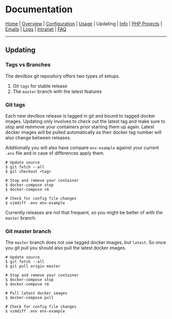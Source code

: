 # Documentation

[Home](https://github.com/cytopia/devilbox) |
[Overview](README.md) |
[Configuration](Configuration.md) |
[Usage](Usage.md) |
Updating |
[Info](Info.md) |
[PHP Projects](PHP_Projects.md) |
[Emails](Emails.md) |
[Logs](Logs.md) |
[Intranet](Intranet.md) |
[FAQ](FAQ.md)

----

## Updating

### Tags vs Branches

The devilbox git repository offers two types of setups.

1. Git `tags` for stable release
2. The `master` branch with the latest features


### Git tags

Each new devilbox release is tagged in git and bound to tagged docker images.
Updating only involves to check out the latest tag and make sure to stop and remmove your containers prior starting them up again. Latest docker images will be pulled automatically as their docker tag number will also change between releases.

Additionally you will also have compare `env-example` against your current `.env` file and in case of differences apply them.

```shell
# Update source
$ git fetch --all
$ git checkout <tag>

# Stop and remove your container
$ docker-compose stop
$ docker-compose rm

# Check for config file changes
$ vimdiff .env env-example
```

Currently releases are not that frequent, so you might be better of with the `master` branch.

### Git master branch

The `master` branch does not use tagged docker images, but `latest`. So once you git pull you should also pull the latest docker images.


```shell
# Update source
$ git fetch --all
$ git pull origin master

# Stop and remove your container
$ docker-compose stop
$ docker-compose rm

# Pull latest docker images
$ docker-compose pull

# Check for config file changes
$ vimdiff .env env-example
```
